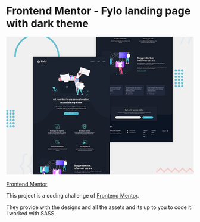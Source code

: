 # Frontend Mentor - Fylo landing page with dark theme

![Design preview for the Fylo landing page with dark theme and features grid challenge](./design/desktop-preview.jpg)

[Frontend Mentor](https://www.frontendmentor.io) 

This project is a coding challenge of [Frontend Mentor](https://www.frontendmentor.io). 

They provide with the designs and all the assets and its up to you to code it. I worked with SASS.

